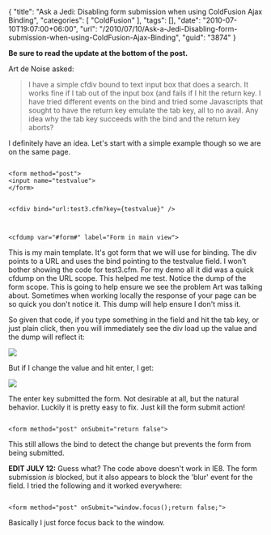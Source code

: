 {
	"title": "Ask a Jedi: Disabling form submission when using ColdFusion Ajax Binding",
	"categories": [
		"ColdFusion"
	],
	"tags": [],
	"date": "2010-07-10T19:07:00+06:00",
	"url": "/2010/07/10/Ask-a-Jedi-Disabling-form-submission-when-using-ColdFusion-Ajax-Binding",
	"guid": "3874"
}

<b>Be sure to read the update at the bottom of the post.</b>
<p>
Art de Noise asked:
<p>
<blockquote>
I have a simple cfdiv bound to text input box that does a search. It works fine if I tab out of the input box (and fails if I hit the return key. I have tried different events on the bind and tried some Javascripts that sought to have the return key emulate the tab key, all to no avail.
Any idea why the tab key succeeds with the bind and the return key aborts?
</blockquote>
</p>
<!--more-->
I definitely have an idea. Let's start with a simple example though so we are on the same page.
<p>
<code>
&lt;form method="post"&gt;
&lt;input name="testvalue"&gt;
&lt;/form&gt;

&lt;cfdiv bind="url:test3.cfm?key={testvalue}" /&gt;

&lt;cfdump var="#form#" label="Form in main view"&gt;
</code>
<p>

This is my main template. It's got  form that we will use for binding. The div points to a URL and uses the bind pointing to the testvalue field. I won't bother showing the code for test3.cfm. For my demo all it did was a quick cfdump on the URL scope. This helped me test. Notice the dump of the form scope. This is going to help ensure we see the problem Art was talking about. Sometimes when working locally the response of your page can be so quick you don't notice it. This dump will help ensure I don't miss it.

<p>

So given that code, if you type something in the field and hit the tab key, or just plain click, then you will immediately see the div load up the value and the dump will reflect it:

<p>

<img src="http://www.raymondcamden.com/images/Screen shot 2010-07-10 at 6.00.06 PM.png" />

<p>

But if I change the value and hit enter, I get:

<p>

<img src="http://www.coldfusionjedi.com/images/Screen shot 2010-07-10 at 6.01.19 PM.png" />

<p>

The enter key submitted the form. Not desirable at all, but the natural behavior. Luckily it is pretty easy to fix. Just kill the form submit action!

<p>

<code>
&lt;form method="post" onSubmit="return false"&gt;
</code>

<p>

This still allows the bind to detect the change but prevents the form from being submitted.

<p>

<b>EDIT JULY 12:</b> Guess what? The code above doesn't work in IE8. The form submission <i>is</i> blocked, but it also appears to block the 'blur' event for the field. I tried the following and it worked everywhere:

<p>

<code>
&lt;form method="post" onSubmit="window.focus();return false;"&gt;
</code>

<p>

Basically I just force focus back to the window.